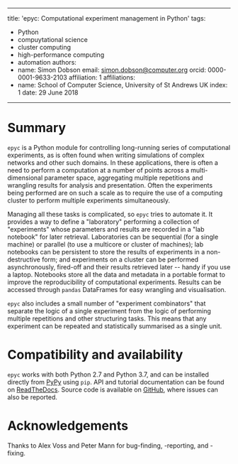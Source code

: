 ---
title: 'epyc: Computational experiment management in Python'
tags:
  - Python
  - compuytational science
  - cluster computing
  - high-performance computing
  - automation
 authors:
  - name: Simon Dobson
    email: simon.dobson@computer.org
    orcid: 0000-0001-9633-2103
    affiliation: 1
 affiliations:
  - name: School of Computer Science, University of St Andrews UK
    index: 1
 date: 29 June 2018
 ---
 
 # Summary
 
 ``epyc`` is a Python module for controlling long-running series of
computational experiments, as is often found when writing simulations
of complex networks and other such domains. In these applications, there is often a need to
perform a computation at a number of points across a multi-dimensional parameter space,
aggregating multiple repetitions and wrangling results for analysis and
presentation. Often the experiments being performed are on such a
scale as to require the use of a computing cluster to perform multiple
experiments simultaneously.

Managing all these tasks is complicated, so ``epyc`` tries to automate
it. It provides a way to define a "laboratory" performing a collection
of "experiments" whose parameters and results are recorded in a "lab
notebook" for later retrieval. Laboratories can be sequential (for a
single machine) or parallel (to use a multicore or cluster of
machines); lab notebooks can be persistent to store the results of experiments
in a non-destructive form; and experiments on a cluster can be performed
asynchronously, fired-off and their results retrieved later -- handy if you use a
laptop. Notebooks store all the data and metadata in a portable format
to improve the reproducibility of computational experiments. Results can be
accessed through ``pandas`` DataFrames for easy wrangling and visualisation.

``epyc`` also includes a small number of "experiment combinators" that
separate the logic of a single experiment from the logic of performing
multiple repetitions and other structuring tasks. This means that
any experiment can be repeated and statistically summarised as a single
unit.

# Compatibility and availability

``epyc`` works with both Python 2.7 and Python 3.7, and can be installed directly
from [PyPy](https://pypi.org/project/epyc/) using ``pip``. API and tutorial
documentation can be found on [ReadTheDocs](https://epyc.readthedocs.io/en/latest/).
Source code is available on [GitHub](https://github.com/simoninireland/epyc), where
issues can also be reported.

# Acknowledgements

Thanks to Alex Voss and Peter Mann for bug-finding, -reporting, and -fixing.